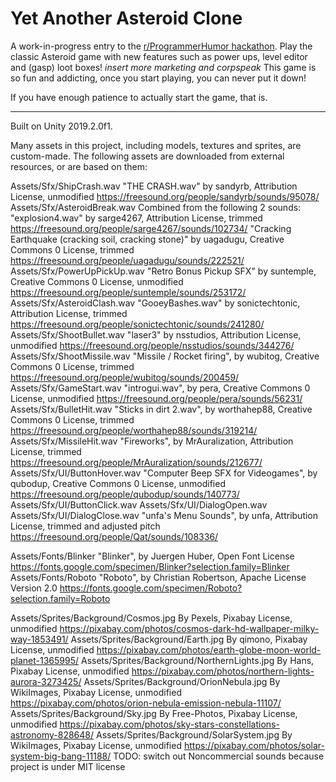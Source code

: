 # Yet Another Asteroid Clone
A work-in-progress entry to the [r/ProgrammerHumor hackathon](https://www.programmerhumor.org/Hackathon). Play the classic Asteroid game with new features such as power ups, level editor and (gasp) loot boxes! *insert more marketing and corpspeak* This game is so fun and addicting, once you start playing, you can never put it down!

If you have enough patience to actually start the game, that is.

---

Built on Unity 2019.2.0f1.

Many assets in this project, including models, textures and sprites, are custom-made. The following assets are downloaded from external resources, or are based on them:

Assets/Sfx/ShipCrash.wav
	"THE CRASH.wav" by sandyrb, Attribution License, unmodified
	https://freesound.org/people/sandyrb/sounds/95078/
Assets/Sfx/AsteroidBreak.wav
	Combined from the following 2 sounds:
	"explosion4.wav" by sarge4267, Attribution License, trimmed
	https://freesound.org/people/sarge4267/sounds/102734/
	"Cracking Earthquake (cracking soil, cracking stone)" by uagadugu, Creative Commons 0 License, trimmed
	https://freesound.org/people/uagadugu/sounds/222521/
Assets/Sfx/PowerUpPickUp.wav
	"Retro Bonus Pickup SFX" by suntemple, Creative Commons 0 License, unmodified
	https://freesound.org/people/suntemple/sounds/253172/
Assets/Sfx/AsteroidClash.wav
	"GooeyBashes.wav" by sonictechtonic, Attribution License, trimmed
	https://freesound.org/people/sonictechtonic/sounds/241280/
Assets/Sfx/ShootBullet.wav
	"laser3" by nsstudios, Attribution License, unmodified
	https://freesound.org/people/nsstudios/sounds/344276/
Assets/Sfx/ShootMissile.wav
	"Missile / Rocket firing", by wubitog, Creative Commons 0 License, trimmed
	https://freesound.org/people/wubitog/sounds/200459/
Assets/Sfx/GameStart.wav
	"introgui.wav", by pera, Creative Commons 0 License, unmodified
	https://freesound.org/people/pera/sounds/56231/
Assets/Sfx/BulletHit.wav
	"Sticks in dirt 2.wav", by worthahep88, Creative Commons 0 License, trimmed
	https://freesound.org/people/worthahep88/sounds/319214/
Assets/Sfx/MissileHit.wav
	"Fireworks", by MrAuralization, Attribution License, trimmed
	https://freesound.org/people/MrAuralization/sounds/212677/
Assets/Sfx/UI/ButtonHover.wav
	"Computer Beep SFX for Videogames", by qubodup, Creative Commons 0 License, unmodified
	https://freesound.org/people/qubodup/sounds/140773/
Assets/Sfx/UI/ButtonClick.wav
Assets/Sfx/UI/DialogOpen.wav
Assets/Sfx/UI/DialogClose.wav
	"unfa's Menu Sounds", by unfa, Attribution License, trimmed and adjusted pitch
	https://freesound.org/people/Qat/sounds/108336/

Assets/Fonts/Blinker
	"Blinker", by Juergen Huber, Open Font License
	https://fonts.google.com/specimen/Blinker?selection.family=Blinker
Assets/Fonts/Roboto
	"Roboto", by Christian Robertson, Apache License Version 2.0
	https://fonts.google.com/specimen/Roboto?selection.family=Roboto

Assets/Sprites/Background/Cosmos.jpg
	By Pexels, Pixabay License, unmodified
	https://pixabay.com/photos/cosmos-dark-hd-wallpaper-milky-way-1853491/
Assets/Sprites/Background/Earth.jpg
	By qimono, Pixabay License, unmodified
	https://pixabay.com/photos/earth-globe-moon-world-planet-1365995/
Assets/Sprites/Background/NorthernLights.jpg
	By Hans, Pixabay License, unmodified
	https://pixabay.com/photos/northern-lights-aurora-3273425/
Assets/Sprites/Background/OrionNebula.jpg
	By WikiImages, Pixabay License, unmodified
	https://pixabay.com/photos/orion-nebula-emission-nebula-11107/
Assets/Sprites/Background/Sky.jpg
	By Free-Photos, Pixabay License, unmodified
	https://pixabay.com/photos/sky-stars-constellations-astronomy-828648/
Assets/Sprites/Background/SolarSystem.jpg
	By WikiImages, Pixabay License, unmodified
	https://pixabay.com/photos/solar-system-big-bang-11188/
TODO: switch out Noncommercial sounds because project is under MIT license